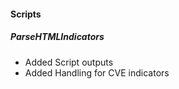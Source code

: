 
#### Scripts
##### ParseHTMLIndicators
- Added Script outputs 
- Added Handling for CVE indicators
